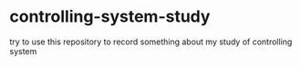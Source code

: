 # controlling-system-study
try to use this repository to record something about my study of controlling system
